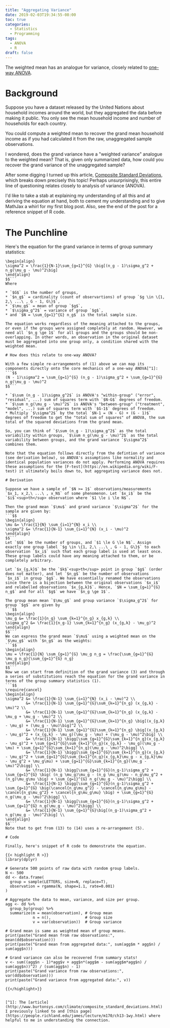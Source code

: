 ```yaml
---
title: "Aggregating Variance"
date: 2019-02-03T19:34:55-08:00
toc: true
categories:
  - Statistics
  - Programming
tags:
  - ANOVA
  - R
draft: false
---
```

The weighted mean has an analogue for variance, closely related to [one-way ANOVA](https://en.wikipedia.org/wiki/One-way_analysis_of_variance). 

<!--more-->

# Background

Suppose you have a dataset released by the United Nations about household incomes around the world, but they aggregated the data before making it public. You only see the mean household income and number of households for each country.

You could compute a weighted mean to recover the grand mean household income as if you had calculated it from the raw, unaggregated sample observations.

I wondered, does the grand variance have a "weighted variance" analogue to the weighted mean? That is, given only summarized data, how could you recover the grand variance of the unaggregated sample?

After some digging I turned up this article, [Composite Standard Deviations](http://www.burtonsys.com/climate/composite_standard_deviations.html), which breaks down precisely this topic! Perhaps unsurprisingly, this entire line of questioning relates closely to analysis of variance (ANOVA).

I'd like to take a stab at explaining my understanding of all this and at deriving the equation at hand, both to cement my understanding and to give MathJax a whirl for my first blog post. Also, see the end of the post for a reference snippet of R code.

# The Punchline

Here's the equation for the grand variance in terms of group summary statistics:
```$$
\begin{align}
\sigma^2 = \frac{1}{N-1}\sum_{g=1}^{G} \big[(n_g - 1)\sigma_g^2 + n_g(\mu_g - \mu)^2\big]
\end{align}
$$```
Where

* `$G$` is the number of groups,
* `$n_g$` = cardinality (count of observartions) of group `$g \in \{1, 2,\ ...\ , G - 1, G\}$`,
* `$\mu_g$` = mean of group `$g$`,
* `$\sigma_g^2$` = variance of group `$g$`,
* and `$N = \sum_{g=1}^{G} n_g$` is the total sample size.

The equation works regardless of the meaning attached to the groups, or even if the groups were assigned completely at random. However, we need all `$n_g \ge 1$` for all groups and the groups should be non-overlapping. In other words, an observation in the original dataset must be aggregated into one group only, a condition shared with the weighted mean.

# How does this relate to one-way ANOVA?

With a few simple re-arrangements of (1) above we can map its components directly onto the core mechanics of a one-way ANOVA[^1]:
```$$
(N - 1)\sigma^2 = \sum_{g=1}^{G} (n_g - 1)\sigma_g^2 + \sum_{g=1}^{G} n_g(\mu_g - \mu)^2
$$```

* `$\sum (n_g - 1)\sigma_g^2$` is ANOVA's "within-group" ("error", "residual", ...) sum of squares term with `$N-G$` degrees of freedom.
* `$\sum n_g(\mu_g - \mu)^2$` is ANOVA's "between-group" ("treatment", "model", ...) sum of squares term with `$G-1$` degrees of freedom.
* Multiply `$\sigma^2$` by the total `$N-1 = (N - G) + (G - 1)$` degrees of freedom to get the "total sum of squares" of ANOVA, the sum total of the squared deviations from the grand mean.

So, you can think of `$\sum (n_g - 1)\sigma_g^2$` as the total variability within groups, `$\sum n_g(\mu_g - \mu)^2$` as the total variability between groups, and the grand variance `$\sigma^2$` combines them.

Note that the equation follows directly from the defintion of variance (see derivation below), so ANOVA's assumptions like normality and identical population variances do not apply. Performing ANOVA requires these assumptions for the [F-test](https://en.wikipedia.org/wiki/F-test) it ultimately boils down to, but aggregating variance does not.

# Derivation

Suppose we have a sample of `$N >= 1$` observations/measurements `$x_1, x_2,\ ...\ , x_N$` of some phenomenon. Let `$x_i$` be the `$i$`<sup>th</sup> observation where `$1 \le i \le N$`.

Then the grand mean `$\mu$` and grand variance `$\sigma^2$` for the sample are given by:
```$$
\begin{align}
\mu &= \frac{1}{N} \sum_{i=1}^{N} x_i \\
\sigma^2 &= \frac{1}{N-1} \sum_{i=1}^{N} (x_i - \mu)^2
\end{align}
$$```
Let `$G$` be the number of groups, and `$1 \le G \le N$`. Assign exactly one group label `$g \in \{1, 2,\ ...\ , G - 1, G\}$` to each observation `$x_i$` such that each group label is used at least once. These group labels could have any meaning attached to them, or be completely arbitrary.

Let `$x_{g,k}$` be the `$k$`<sup>th</sup> point in group `$g$` (order does not matter), and let `$n_g$` be the number of observations `$x_i$` in group `$g$`. We have essentially renamed the observations since there is a bijection between the original observations `$x_i$` and relabelled observations `$x_{g,k}$`. Hence, `$N = \sum_{g=1}^{G} n_g$` and for all `$g$` we have `$n_g \ge 1$`.

The group mean mean `$\mu_g$` and group variance `$\sigma_g^2$` for group `$g$` are given by
```$$
\begin{align}
\mu_g &= \frac{1}{n_g} \sum_{k=1}^{n_g} x_{g,k} \\
\sigma_g^2 &= \frac{1}{n_g-1} \sum_{k=1}^{n_g} (x_{g,k} - \mu_g)^2
\end{align}
$$```
We can express the grand mean `$\mu$` using a weighted mean on the `$\mu_g$` with `$n_g$` as the weights:
```$$
\begin{align}
\mu = \frac{1}{N} \sum_{g=1}^{G} \mu_g n_g = \frac{\sum_{g=1}^{G} \mu_g n_g}{\sum_{g=1}^{G} n_g}
\end{align}
$$```
Now we can start from definition of the grand variance (3) and through a series of substitutions reach the equation for the grand variance in terms of the group summary statistics (1).
```$$
\require{cancel}
\begin{align}
\sigma^2 &= \frac{1}{N-1} \sum_{i=1}^{N} (x_i - \mu)^2 \\
         &= \frac{1}{N-1} \sum_{g=1}^{G}\sum_{k=1}^{n_g} (x_{g,k} - \mu)^2 \\
         &= \frac{1}{N-1} \sum_{g=1}^{G}\sum_{k=1}^{n_g} (x_{g,k} - \mu_g + \mu_g - \mu)^2 \\
         &= \frac{1}{N-1} \sum_{g=1}^{G}\sum_{k=1}^{n_g} \big[(x_{g,k} - \mu_g) + (\mu_g - \mu)\big]^2 \\
         &= \frac{1}{N-1} \sum_{g=1}^{G}\sum_{k=1}^{n_g} \big[(x_{g,k} - \mu_g)^2 + (x_{g,k} - \mu_g)(\mu_g - \mu) + (\mu_g - \mu)^2\big] \\
         &= \frac{1}{N-1} \bigg[\sum_{g=1}^{G}\sum_{k=1}^{n_g}(x_{g,k} - \mu_g)^2 + \sum_{g=1}^{G}\sum_{k=1}^{n_g}(x_{g,k} - \mu_g)(\mu_g - \mu) + \sum_{g=1}^{G}\sum_{k=1}^{n_g}(\mu_g - \mu)^2\bigg] \\
         &= \frac{1}{N-1} \bigg[\sum_{g=1}^{G}\sum_{k=1}^{n_g}(x_{g,k} - \mu_g)^2 + \sum_{g=1}^{G}\sum_{k=1}^{n_g}(x_{g,k}\mu_g - x_{g,k}\mu - \mu_g^2 + \mu_g\mu) + \sum_{g=1}^{G}\sum_{k=1}^{n_g}(\mu_g - \mu)^2\bigg] \\
         &= \frac{1}{N-1} \bigg[\sum_{g=1}^{G}(n_g-1)\sigma_g^2 + \sum_{g=1}^{G} \big( (n_g \mu_g)\mu_g - (n_g \mu_g)\mu - n_g\mu_g^2 + (n_g)\mu_g\mu \big) + \sum_{g=1}^{G} n_g(\mu_g - \mu)^2\bigg] \\
         &= \frac{1}{N-1} \bigg[\sum_{g=1}^{G}(n_g-1)\sigma_g^2 + \sum_{g=1}^{G} \big(\cancel{n_g\mu_g^2} - \cancel{n_g\mu_g\mu} - \cancel{n_g\mu_g^2} + \cancel{n_g\mu_g\mu} \big) + \sum_{g=1}^{G} n_g(\mu_g - \mu)^2\bigg] \\
         &= \frac{1}{N-1} \bigg[\sum_{g=1}^{G}(n_g-1)\sigma_g^2 + \sum_{g=1}^{G} n_g(\mu_g - \mu)^2\bigg] \\
         &= \frac{1}{N-1} \sum_{g=1}^{G}\big[(n_g-1)\sigma_g^2 + n_g(\mu_g - \mu)^2\big] \\
\end{align}
$$```
Note that to get from (13) to (14) uses a re-arrangement (5).

# Code

Finally, here's snippet of R code to demonstrate the equation.

{{< highlight R >}}
library(dplyr)

# Generate 500 points of raw data with random group labels.
N <- 500
dd <- data.frame(
  group = sample(LETTERS, size=N, replace=T),
  observation = rgamma(N, shape=1.1, rate=0.001)
)

# Aggregate the data to mean, variance, and size per group.
agg <- dd %>%
  group_by(group) %>%
  summarize(m = mean(observation), # Group mean
            n = n(),               # Group size
            v = var(observation))  # Group variance

# Grand mean is same as weighted mean of group means.
print(paste("Grand mean from raw observations:", mean(dd$observation)))
print(paste("Grand mean from aggregated data:", sum(agg$m * agg$n) / sum(agg$n)))

# Grand variance can also be recovered from summary stats!
v <- sum((agg$n - 1)*agg$v + agg$n*(agg$m - sum(agg$m*agg$n) / sum(agg$n))^2) / (sum(agg$n) - 1)
print(paste("Grand variance from raw observations:", var(dd$observation)))
print(paste("Grand variance from aggregated data:", v))

{{</highlight>}}


[^1]: The [article](http://www.burtonsys.com/climate/composite_standard_deviations.html) I previously linked to and [this page](https://people.richland.edu/james/lecture/m170/ch13-1wy.html) where helpful to me in understanding the connection.
